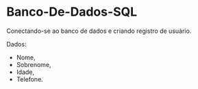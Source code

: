 # Banco-De-Dados-SQL

Conectando-se ao banco de dados e criando registro de usuário.

Dados:
- Nome,
- Sobrenome,
- Idade,
- Telefone.
